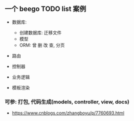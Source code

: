 ## 一个 beego TODO list 案例
* 数据库: 
    * 创建数据库: 迁移文件
    * 模型
    * ORM: 曾 删 改 查, 分页

* 路由

* 控制器

* 业务逻辑

* 模板渲染


### 可参: 打包, 代码生成(models, controller, view, docs)
* https://www.cnblogs.com/zhangboyu/p/7760693.html
